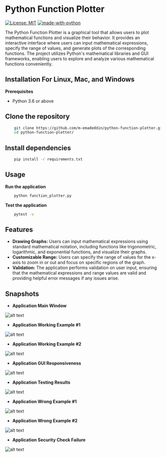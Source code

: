 # Python Function Plotter
[![License: MIT](https://img.shields.io/badge/License-MIT-blue.svg)](https://www.gnu.org/licenses/gpl-3.0)
[![made-with-python](https://img.shields.io/badge/Made%20with-Python-1f425f.svg)](https://www.python.org/)

The Python Function Plotter is a graphical tool that allows users to plot mathematical functions and visualize their behavior. It provides an interactive interface where users can input mathematical expressions, specify the range of values, and generate plots of the corresponding functions. The project utilizes Python's mathematical libraries and GUI frameworks, enabling users to explore and analyze various mathematical functions conveniently.

## Installation For Linux, Mac, and Windows

**Prerequisites**
* Python 3.6 or above

## Clone the repository
```bash
    git clone https://github.com/m-emadeddin/python-function-plotter.git
    cd python-function-plotter/
```
## Install dependencies
```bash
    pip install -r requirements.txt
```

## Usage
**Run the application**
```bash
    python function_plotter.py
```
**Test the application**
```bash
    pytest -v
```

## Features
* **Drawing Graphs:** Users can input mathematical expressions using standard mathematical notation, including functions like trigonometric, logarithmic, and exponential functions, and visualize their graphs.
* **Customizable Range:** Users can specify the range of values for the x-axis to zoom in or out and focus on specific regions of the graph.
* **Validation:** The application performs validation on user input, ensuring that the mathematical expressions and range values are valid and providing helpful error messages if any issues arise.


## Snapshots

* **Application Main Window**
 
![alt text](Snapshots/MainWindow.png "Application Main Window")


* **Application Working Example #1**
 
![alt text](Snapshots/Ex1.png "Application Working Example #1")


* **Application Working Example #2**
 
![alt text](Snapshots/WEx2.png "Application Working Example #2")

* **Application GUI Responsiveness**
 
![alt text](Snapshots/Responsive.png "Application Tests")

* **Application Testing Results**
  
![alt text](Snapshots/Tests.png "Application Tests")

* **Application Wrong Example #1**
  
![alt text](Snapshots/XEx1.png "Application Wrong Example #1")

* **Application Wrong Example #2**
  
![alt text](Snapshots/XEx2.png "Application Wrong Example #2")

* **Application Security Check Failure**
  
![alt text](Snapshots/XEx3.png "Application Security Check Failure")
